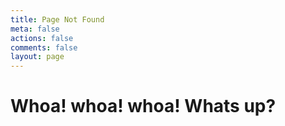 ```yaml
---
title: Page Not Found
meta: false
actions: false
comments: false
layout: page
---
```

# Whoa! whoa! whoa! Whats up?
